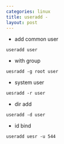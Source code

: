 ```yaml
---
categories: linux
title: useradd - 
layout: post
---
```


+ add common user
```
useradd user
```

+ with group
```
uesradd -g root user
```

+ system user
```
uesradd -r user
```

+ dir add 
```
useradd -d user
```

+ id bind
```
useradd uesr -u 544
```
